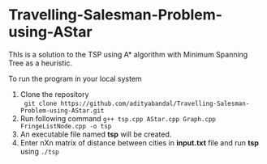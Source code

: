 # Travelling-Salesman-Problem-using-AStar

ThIs is a solution to the TSP using A\* algorithm with Minimum Spanning Tree as a heuristic.

To run the program in your local system
1. Clone the repository  
 ` git clone https://github.com/adityabandal/Travelling-Salesman-Problem-using-AStar.git`
1. Run following command 
`g++ tsp.cpp AStar.cpp Graph.cpp FringeListNode.cpp -o tsp
`
1. An executable file named **tsp** will be created.
1. Enter nXn matrix of distance between cities in **input.txt** file and run **tsp** using
`./tsp`
